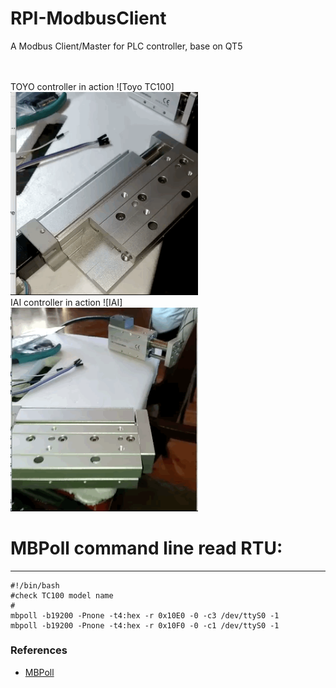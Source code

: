 # RPI-ModbusClient
A Modbus Client/Master for PLC controller, base on QT5

<br/><br/>
TOYO controller in action
![Toyo TC100]<br/>
<img src="gif/Toyo0105.gif" width="300"/> <br/>
IAI controller in action
![IAI]<br/>
<img src="gif/IAI0109.gif" width="300"/> <br/>

# MBPoll command line read RTU:
---
    #!/bin/bash
    #check TC100 model name
    #
    mbpoll -b19200 -Pnone -t4:hex -r 0x10E0 -0 -c3 /dev/ttyS0 -1
    mbpoll -b19200 -Pnone -t4:hex -r 0x10F0 -0 -c1 /dev/ttyS0 -1


### References
  - [MBPoll](https://github.com/epsilonrt/mbpoll)

